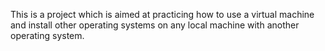 This is a project which is aimed at practicing how to use a virtual machine and install other operating systems on any local machine with another operating system. 